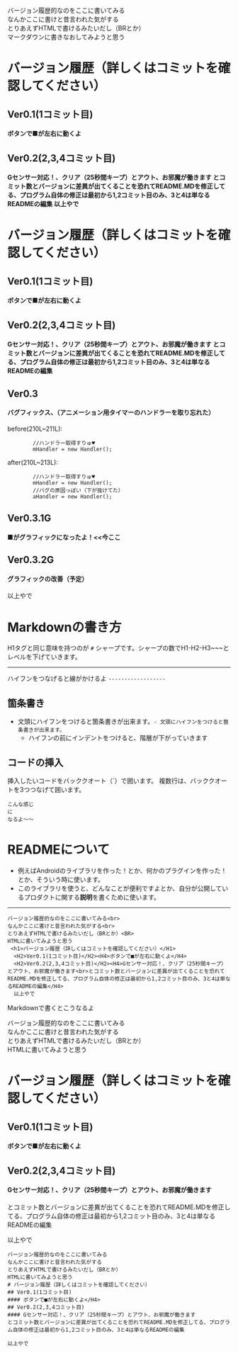 バージョン履歴的なのをここに書いてみる  
なんかここに書けと昔言われた気がする  
とりあえずHTMLで書けるみたいだし（BRとか）  
マークダウンに書きなおしてみようと思う
# バージョン履歴（詳しくはコミットを確認してください）  
## Ver0.1(1コミット目)  
#### ボタンで■が左右に動くよ
## Ver0.2(2,3,4コミット目)
#### Gセンサー対応！、クリア（25秒間キープ）とアウト、お邪魔が働きます  とコミット数とバージョンに差異が出てくることを恐れてREADME.MDを修正してる、プログラム自体の修正は最初から1,2コミット目のみ、3と4は単なるREADMEの編集  以上やで

# バージョン履歴（詳しくはコミットを確認してください）  
## Ver0.1(1コミット目)  
#### ボタンで■が左右に動くよ
## Ver0.2(2,3,4コミット目)
#### Gセンサー対応！、クリア（25秒間キープ）とアウト、お邪魔が働きます  とコミット数とバージョンに差異が出てくることを恐れてREADME.MDを修正してる、プログラム自体の修正は最初から1,2コミット目のみ、3と4は単なるREADMEの編集

## Ver0.3
#### バグフィックス、（アニメーション用タイマーのハンドラーを取り忘れた）
before(210L~211L):  
```
        //ハンドラー取得すりゅ♥
        mHandler = new Handler();
```  
after(210L~213L):  
```
        //ハンドラー取得すりゅ♥
        mHandler = new Handler();
        //バグの原因っぽい（下が抜けてた）
        aHandler = new Handler();
```  

  
  
## Ver0.3.1G  
#### ■がグラフィックになったよ！<<今ここ  
## Ver0.3.2G
#### グラフィックの改善（予定）

  以上やで
  
  

# Markdownの書き方
H1タグと同じ意味を持つのが `#` シャープです。シャープの数でH1-H2-H3~~~とレベルを下げていきます。

------------------
ハイフンをつなげると線がかけるよ
`------------------`

## 箇条書き
- 文頭にハイフンをつけると箇条書きが出来ます。`- 文頭にハイフンをつけると箇条書きが出来ます。`
	- ハイフンの前にインデントをつけると、階層が下がっていきます
	
## コードの挿入
挿入したいコードをバッククオート（\`）で囲います。
複数行は、バッククオートを3つつなげて囲います。

```
こんな感じ
に
なるよ〜〜
```

# READMEについて
- 例えばAndroidのライブラリを作った！とか、何かのプラグインを作った！とか、そういう時に使います。
- このライブラリを使うと、どんなことが便利ですよとか、自分が公開しているプロダクトに関する**説明**を書くために使います。

-------------------

```
バージョン履歴的なのをここに書いてみる<br>
なんかここに書けと昔言われた気がする<br>
とりあえずHTMLで書けるみたいだし（BRとか）<BR>
HTMLに書いてみようと思う
 <h1>バージョン履歴（詳しくはコミットを確認してください）</H1>
  <H2>Ver0.1(1コミット目)</H2><H4>ボタンで■が左右に動くよ</H4>
  <H2>Ver0.2(2,3,4コミット目)</H2><H4>Gセンサー対応！、クリア（25秒間キープ）とアウト、お邪魔が働きます<br>とコミット数とバージョンに差異が出てくることを恐れてREADME.MDを修正してる、プログラム自体の修正は最初から1,2コミット目のみ、3と4は単なるREADMEの編集</H4>
  以上やで
```

Markdownで書くとこうなるよ

バージョン履歴的なのをここに書いてみる  
なんかここに書けと昔言われた気がする  
とりあえずHTMLで書けるみたいだし（BRとか）  
HTMLに書いてみようと思う  
# バージョン履歴（詳しくはコミットを確認してください）
## Ver0.1(1コミット目)
#### ボタンで■が左右に動くよ</H4>
## Ver0.2(2,3,4コミット目)
#### Gセンサー対応！、クリア（25秒間キープ）とアウト、お邪魔が働きます  
とコミット数とバージョンに差異が出てくることを恐れてREADME.MDを修正してる、プログラム自体の修正は最初から1,2コミット目のみ、3と4は単なるREADMEの編集  

以上やで


```
バージョン履歴的なのをここに書いてみる  
なんかここに書けと昔言われた気がする  
とりあえずHTMLで書けるみたいだし（BRとか）  
HTMLに書いてみようと思う  
# バージョン履歴（詳しくはコミットを確認してください）
## Ver0.1(1コミット目)
#### ボタンで■が左右に動くよ</H4>
## Ver0.2(2,3,4コミット目)
#### Gセンサー対応！、クリア（25秒間キープ）とアウト、お邪魔が働きます  
とコミット数とバージョンに差異が出てくることを恐れてREADME.MDを修正してる、プログラム自体の修正は最初から1,2コミット目のみ、3と4は単なるREADMEの編集  

以上やで
```
